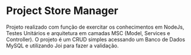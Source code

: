 # Project Store Manager

Projeto realizado com função de exercitar os conhecimentos em NodeJs, Testes Unitários e arquitetura em camadas MSC (Model, Services e Controller).
O projeto é um CRUD simples acessando um Banco de Dados MySQL e utilizando Joi para fazer a validação. 

<!-- Olá, Tryber!
Esse é apenas um arquivo inicial para o README do seu projeto.
É essencial que você preencha esse documento por conta própria, ok?
Não deixe de usar nossas dicas de escrita de README de projetos, e deixe sua criatividade brilhar!
:warning: IMPORTANTE: você precisa deixar nítido:
- quais arquivos/pastas foram desenvolvidos por você; 
- quais arquivos/pastas foram desenvolvidos por outra pessoa estudante;
- quais arquivos/pastas foram desenvolvidos pela Trybe.
-->
